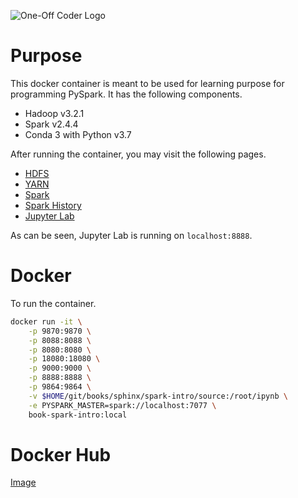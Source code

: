 ![One-Off Coder Logo](../logo.png "One-Off Coder")

# Purpose

This docker container is meant to be used for learning purpose for programming PySpark. It has the following components.

* Hadoop v3.2.1
* Spark v2.4.4
* Conda 3 with Python v3.7

After running the container, you may visit the following pages.

* [HDFS](http://localhost:9870)
* [YARN](http://localhost:8088)
* [Spark](http://localhost:8080)
* [Spark History](http://localhost:18080)
* [Jupyter Lab](http://localhost:8888)

As can be seen, Jupyter Lab is running on `localhost:8888`.

# Docker

To run the container.

```bash
docker run -it \
    -p 9870:9870 \
    -p 8088:8088 \
    -p 8080:8080 \
    -p 18080:18080 \
    -p 9000:9000 \
    -p 8888:8888 \
    -p 9864:9864 \
    -v $HOME/git/books/sphinx/spark-intro/source:/root/ipynb \
    -e PYSPARK_MASTER=spark://localhost:7077 \
    book-spark-intro:local
```

# Docker Hub

[Image](https://hub.docker.com/r/oneoffcoder/book-spark-intro)